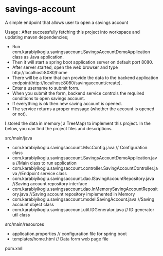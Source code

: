 # savings-account
A simple endpoint that allows user to open a savings account

Usage : 
After successfully fetching this project into workspace and updating maven dependencies; 
* Run com.karabiyikoglu.savingsaccount.SavingsAccountDemoApplication class as Java application. 
* Then it will start a spring boot application server on default port 8080.
* After server started, open the web browser and type http://localhost:8080/home
* There will be a form that can provide the data to the backend application endpoint(http://localhost:8080/savingaccount/create).
* Enter a username to submit form.
* When you submit the form, backend service controls the required conditions to open savings account.
* If everything is ok then new saving account is opened. 
* The service returns a proper message (whether the account is opened or not).

I stored the data in memory( a TreeMap) to implement this project. In the below, you can find the project files and descriptions.


src/main/java
* com.karabiyikoglu.savingsaccount.MvcConfig.java // Configuration class  
* com.karabiyikoglu.savingsaccount.SavingsAccountDemoApplication.java //Main class to run application
* com.karabiyikoglu.savingsaccount.controller.SavingAccountController.java //Endpoint service class
*	com.karabiyikoglu.savingsaccount.dao.ISavingAccountRepository.java //Saving account repository interface
*	com.karabiyikoglu.savingsaccount.dao.InMemorySavingAccountRepository.java //Saving account repository implemented in Memory
*	com.karabiyikoglu.savingsaccount.model.SavingAccount.java //Saving account object class
*	com.karabiyikoglu.savingsaccount.util.IDGenerator.java // ID generator util class

src/main/resources
* application.properties // configuration file for spring boot
* templates/home.html // Data form web page file

pom.xml 
